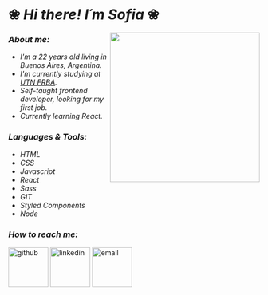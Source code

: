 # ❀ _Hi there! I´m Sofia_ ❀
<img src='https://media.giphy.com/media/3oKIPnAiaMCws8nOsE/giphy.gif' width='300' align='right'></img>

### _About me:_
* _I'm a 22 years old living in Buenos Aires, Argentina._
* _I'm currently studying at <a href="https://www.frba.utn.edu.ar/">UTN FRBA</a>._
* _Self-taught frontend developer, looking for my first job._
* _Currently learning React._


### _Languages & Tools:_
* _HTML_
* _CSS_
* _Javascript_
* _React_
* _Sass_
* _GIT_
* _Styled Components_
* _Node_


### _How to reach me:_
<p align="left">
	<a href="https://github.com/Sosasofia?tab=repositories" target="_blank"><img width='80px' alt="github" src="https://img.icons8.com/clouds/100/000000/github.png"/></a>
	<a href="https://www.linkedin.com/in/sofia-sosa" target="_blank"><img width='80px' alt="linkedin" src="https://img.icons8.com/clouds/100/000000/linkedin.png"/></a>
	<a href="mailto:sosasofiabeatriz@gmail.com"><img width='80px' alt="email"src="https://img.icons8.com/clouds/100/000000/gmail.png"/></a>
</p>

